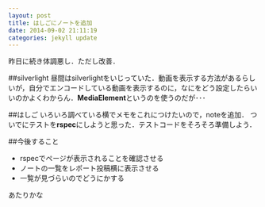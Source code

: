 ```yaml
---
layout: post
title: はしごにノートを追加
date: 2014-09-02 21:11:19
categories: jekyll update
---
```

昨日に続き体調悪し．ただし改善．

##silverlight
昼間はsilverlightをいじっていた．動画を表示する方法があるらしいが，自分でエンコードしている動画を表示するのに，なにをどう設定したらいいのかよくわからん．**MediaElement**というのを使うのだが･･･

##はしご
いろいろ調べている横でメモをこれにつけたいので，noteを追加．
ついでにテストを**rspec**にしようと思った．テストコードをそろそろ準備しよう．

##今後すること
- rspecでページが表示されることを確認させる
- ノートの一覧をレポート投稿横に表示させる
- 一覧が見づらいのでどうにかする

あたりかな
